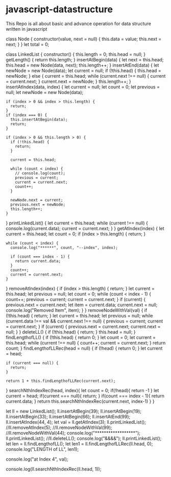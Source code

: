 # javascript-datastructure
This Repo is all about basic and advance operation for data structure written in javascript

<!-- **************LINKED LIST Basic Operation in JS -->

class Node {
  constructor(value, next = null) {
    this.data = value;
    this.next = next;
  }
}
let total = 0;

class LinkedList {
  constructor() {
    this.length = 0;
    this.head = null;
  }
  getLength() {
    return this.length;
  }
  insertAtBegin(data) {
    let next = this.head;
    this.head = new Node(data, next);
    this.length++;
  }
  insertAtEnd(data) {
    let newNode = new Node(data);
    let current = null;
    if (!this.head) {
      this.head = newNode;
    } else {
      current = this.head;
      while (current.next !== null) {
        current = current.next;
      }
      current.next = newNode;
    }
    this.length++;
  }
  insertAtIndex(data, index) {
    let current = null;
    let count = 0;
    let previous = null;
    let newNode = new Node(data);

    if (index > 0 && index > this.length) {
      return;
    }
    if (index === 0) {
      this.insertAtBegin(data);
      return;
    }

    if (index > 0 && this.length > 0) {
      if (!this.head) {
        return;
      }

      current = this.head;

      while (count < index) {
        // console.log(count);
        previous = current;
        current = current.next;
        count++;
      }

      newNode.next = current;
      previous.next = newNode;
      this.length++;
    }
  }
  printLinkedList() {
    let current = this.head;
    while (current !== null) {
      console.log(current.data);
      current = current.next;
    }
  }
  getAtIndex(index) {
    let current = this.head;
    let count = 0;
    if (index > this.length) {
      return;
    }

    while (count < index) {
      console.log("******", count, "--index", index);

      if (count === index - 1) {
        return current.data;
      }
      count++;
      current = current.next;
    }
  }
  removeAtIndex(index) {
    if (index > this.length) {
      return;
    }
    let current = this.head;
    let previous = null;
    let count = 0;
    while (count < index - 1) {
      count++;
      previous = current;
      current = current.next;
    }
    if (current) {
      previous.next = current.next;
      let item = current.data;
      current.next = null;
      console.log("Removed Item", item);
    }
  }
  removeNodeWithVal(val) {
    if (!this.head) {
      return;
    }
    let current = this.head;
    let previous = null;
    while (current.data !== val && current.next !== null) {
      previous = current;
      current = current.next;
    }
    if (current) {
      previous.next = current.next;
      current.next = null;
    }
  }
  deleteLL() {
    if (!this.head) {
      return;
    }
    this.head = null;
  }
  findLengthofLL() {
    if (!this.head) {
      return 0;
    }
    let count = 0;
    let current = this.head;
    while (current !== null) {
      count++;
      current = current.next;
    }
    return count;
  }
  findLengthofLLRec(head = null) {
    if (!head) {
      return 0;
    }
    let current = head;

    if (current === null) {
      return;
    }

    return 1 + this.findLengthofLLRec(current.next);
  }
  searchNthIndexRec(head, index){
    let count = 0;
    if(!head){
      return -1
    }
    let current = head;
    if(current === null){
      return;
    }
    if(count === index - 1){
      return current.data;
    }
    return this.searchNthIndexRec(current.next, index-1)
  }
}

let ll = new LinkedList();
ll.insertAtBegin(39);
ll.insertAtBegin(19);
ll.insertAtBegin(33);
ll.insertAtBegin(66);
ll.insertAtEnd(99);
ll.insertAtIndex(44, 4);
let val = ll.getAtIndex(3);
ll.printLinkedList();
//ll.removeAtIndex(5);
//ll.removeNodeWithVal(99);
//ll.removeNodeWithVal(44);
console.log("******************");
ll.printLinkedList();
//ll.deleteLL();
console.log("&&&&");
ll.printLinkedList();
let len = ll.findLengthofLL();
let len1 = ll.findLengthofLLRec(ll.head, 0);
console.log("LENGTH of LL", len1);

console.log("at Index 4", val);

console.log(ll.searchNthIndexRec(ll.head, 1));



<!-- *************END********************************* -->

